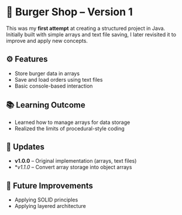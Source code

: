 # 🍔 Burger Shop – Version 1

This was my **first attempt** at creating a structured project in Java.  
Initially built with simple arrays and text file saving, I later revisited it to improve and apply new concepts.

## ⚙️ Features
- Store burger data in arrays  
- Save and load orders using text files  
- Basic console-based interaction  

## 📚 Learning Outcome
- Learned how to manage arrays for data storage  
- Realized the limits of procedural-style coding  

## 🔄 Updates
- **v1.0.0** – Original implementation (arrays, text files)  
- **v1.1.0* – Convert array storage into object arrays  

## 🔮 Future Improvements
- Applying SOLID principles  
- Applying layered architecture

